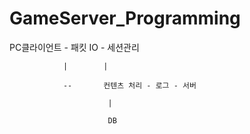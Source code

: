 # GameServer_Programming

PC클라이언트 - 패킷 IO - 세션관리 

                |        |

                --       컨텐츠 처리 - 로그 - 서버

                          |

                          DB

